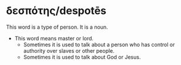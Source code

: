 # δεσπότης/despotēs
This word is a type of person. It is a noun.

* This word means master or lord.
    * Sometimes it is used to talk about a person who has control or authority over slaves or other people.
    * Sometimes it is used to talk about God or Jesus.
